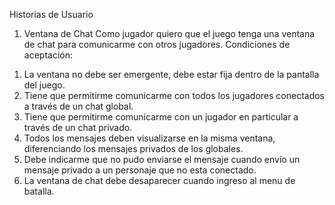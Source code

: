 Historias de Usuario
1) Ventana de Chat
Como jugador quiero que el juego tenga una ventana de chat para comunicarme con otros jugadores.
Condiciones de aceptación:
1. La ventana no debe ser emergente, debe estar fija dentro de la pantalla del juego.
2. Tiene que permitirme comunicarme con todos los jugadores conectados a través de un chat global.
3. Tiene que permitirme comunicarme con un jugador en particular a través de un chat privado.
4. Todos los mensajes deben visualizarse en la misma ventana, diferenciando los mensajes privados de los globales.
5. Debe indicarme que no pudo enviarse el mensaje cuando envío un mensaje privado a un personaje que no esta conectado.
6. La ventana de chat debe desaparecer cuando ingreso al menu de batalla.
